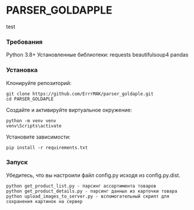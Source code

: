 # PARSER_GOLDAPPLE
test 

### Требования
Python 3.8+
Установленные библиотеки:
requests
beautifulsoup4
pandas

### Установка
Клонируйте репозиторий:
```
git clone https://github.com/ErrrMAK/parser_goldaple.git
cd PARSER_GOLDAPLE
```

Создайте и активируйте виртуальное окружение:
```
python -m venv venv
venv\Scripts\activate
```

Установите зависимости:
```
pip install -r requirements.txt
```

### Запуск
Убедитесь, что вы настроили файл config.py исходя из config.py.dist.
```
python get_product_list.py - парсинг ассортимента товаров
python get_product_details.py - парсинг данных из карточки товара
python upload_images_to_server.py - вспомогательный скрипт для сохранения картинок на сервер
```

